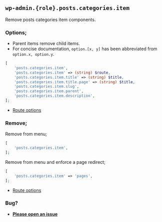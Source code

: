 ## `wp-admin.{role}.posts.categories.item`

Remove posts categories item components.

### Options;

* Parent items remove child items. 
* For concise documentation, `option.[x, y]` has been abbreviated from `option.x, option.y`.

```php
[
    'posts.categories.item',
    'posts.categories.item' => (string) $route,
    'posts.categories.item.title' => (string) $title,
    'posts.categories.item.title.page' => (string) $title,
    'posts.categories.item.slug',
    'posts.categories.item.parent',
    'posts.categories.item.description',
];
```

* [Route options](../route-options.md)

### Remove;

Remove from menu;

```php
[
    'posts.categories.item',
];
```

Remove from menu and enforce a page redirect;

```php
[
    'posts.categories.item' => 'pages',
];
```

* [Route options](../route-options.md)

### Bug?

* **[Please open an issue](https://github.com/soberwp/intervention/issues/new?title=[wp-admin.posts.categories.item]&labels=bug&assignees=darrenjacoby)**
